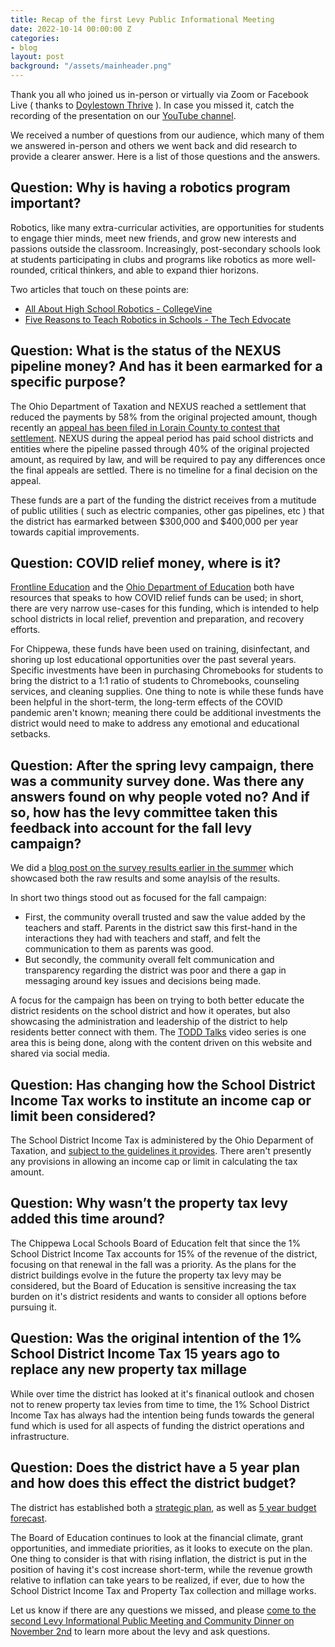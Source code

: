 ```yaml
---
title: Recap of the first Levy Public Informational Meeting
date: 2022-10-14 00:00:00 Z
categories:
- blog
layout: post
background: "/assets/mainheader.png"
---
```


Thank you all who joined us in-person or virtually via Zoom or Facebook Live ( thanks to [Doylestown Thrive](https://www.facebook.com/DoylestownThrive) ). In case you missed it, catch the recording of the presentation on our [YouTube channel](https://youtu.be/yLUbTkijuUo).

We received a number of questions from our audience, which many of them we answered in-person and others we went back and did research to provide a clearer answer. Here is a list of those questions and the answers.

## Question: Why is having a robotics program important?

Robotics, like many extra-curricular activities, are opportunities for students to engage thier minds, meet new friends, and grow new interests and passions outside the classroom. Increasingly, post-secondary schools look at students participating in clubs and programs like robotics as more well-rounded, critical thinkers, and able to expand thier horizons.

Two articles that touch on these points are:

- [All About High School Robotics - CollegeVine](https://blog.collegevine.com/all-about-high-school-robotics/)
- [Five Reasons to Teach Robotics in Schools - The Tech Edvocate](https://www.thetechedvocate.org/five-reasons-to-teach-robotics-in-schools/)

## Question: What is the status of the NEXUS pipeline money? And has it been earmarked for a specific purpose?

The Ohio Department of Taxation and NEXUS reached a settlement that reduced the payments by 58% from the original projected amount, though recently an [appeal has been filed in Lorain County to contest that settlement](https://www.wksu.org/community/2022-09-22/nexus-windfall-was-less-than-expected-for-northeast-ohio-schools-a-local-auditor-is-fighting-back). NEXUS during the appeal period has paid school districts and entities where the pipeline passed through 40% of the original projected amount, as required by law, and will be required to pay any differences once the final appeals are settled. There is no timeline for a final decision on the appeal.

These funds are a part of the funding the district receives from a mutitude of public utilities ( such as electric companies, other gas pipelines, etc ) that the district has earmarked between $300,000 and $400,000  per year towards capitial improvements.

## Question: COVID relief money, where is it? 

[Frontline Education](https://www.frontlineeducation.com/covid-19-school-funding-by-state/) and the [Ohio Department of Education](https://education.ohio.gov/Topics/Reset-and-Restart/CARES-Act-Funding) both have resources that speaks to how COVID relief funds can be used; in short, there are very narrow use-cases for this funding, which is intended to help school districts in local relief, prevention and preparation, and recovery efforts.

For Chippewa, these funds have been used on training, disinfectant, and shoring up lost educational opportunities over the past several years. Specific investments have been in purchasing Chromebooks for students to bring the district to a 1:1 ratio of students to Chromebooks, counseling services, and cleaning supplies. One thing to note is while these funds have been helpful in the short-term, the long-term effects of the COVID pandemic aren't known; meaning there could be additional investments the district would need to make to address any emotional and educational setbacks.

## Question: After the spring levy campaign, there was a community survey done. Was there any answers found on why people voted no? And if so, how has the levy committee taken this feedback into account for the fall levy campaign?

We did a [blog post on the survey results earlier in the summer](/blog/2022/07/29/the-results-are-in-june-2022-community-survey.html) which showcased both the raw results and some anaylsis of the results. 

In short two things stood out as focused for the fall campaign:

- First, the community overall trusted and saw the value added by the teachers and staff. Parents in the district saw this first-hand in the interactions they had with teachers and staff, and felt the communication to them as parents was good.
- But secondly, the community overall felt communication and transparency regarding the district was poor and there a gap in messaging around key issues and decisions being made.

A focus for the campaign has been on trying to both better educate the district residents on the school district and how it operates, but also showcasing the administration and leadership of the district to help residents better connect with them. The [TODD Talks](https://toddtalks.onechippewa.org) video series is one area this is being done, along with the content driven on this website and shared via social media.

## Question: Has changing how the School District Income Tax works to institute an income cap or limit been considered?

The School District Income Tax is administered by the Ohio Deparment of Taxation, and [subject to the guidelines it provides](https://tax.ohio.gov/individual/resources/school-district-income). There aren't presently any provisions in allowing an income cap or limit in calculating the tax amount.

## Question: Why wasn’t the property tax levy added this time around?

The Chippewa Local Schools Board of Education felt that since the 1% School District Income Tax accounts for 15% of the revenue of the district, focusing on that renewal in the fall was a priority. As the plans for the district buildings evolve in the future the property tax levy may be considered, but the Board of Education is sensitive increasing the tax burden on it's district residents and wants to consider all options before pursuing it.

## Question: Was the original intention of the 1% School District Income Tax 15 years ago to replace any new property tax millage 

While over time the district has looked at it's finanical outlook and chosen not to renew property tax levies from time to time, the 1% School District Income Tax has always had the intention being funds towards the general fund which is used for all aspects of funding the district operations and infrastructure.

## Question: Does the district have a 5 year plan and how does this effect the district budget?

The district has established both a [strategic plan](http://www.chippewa.k12.oh.us/district/strategic-plan), as well as [5 year budget forecast](http://www.chippewa.k12.oh.us/district/content-page/treasurer).

The Board of Education continues to look at the financial climate, grant opportunities, and immediate priorities, as it looks to execute on the plan. One thing to consider is that with rising inflation, the district is put in the position of having it's cost increase short-term, while the revenue growth relative to inflation can take years to be realized, if ever, due to how the School District Income Tax and Property Tax collection and millage works.


Let us know if there are any questions we missed, and please [come to the second Levy Informational Public Meeting and Community Dinner on November 2nd](/blog/2022/10/13/come-to-the-second-levy-informational-public-meeting-and-community-dinner-on-november-2nd.html) to learn more about the levy and ask questions.
